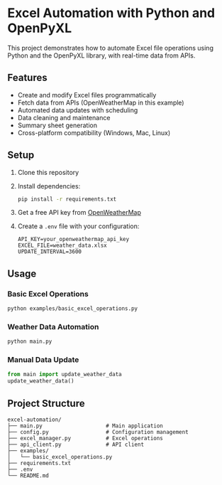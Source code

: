 # Excel Automation with Python and OpenPyXL

This project demonstrates how to automate Excel file operations using Python and the OpenPyXL library, with real-time data from APIs.

## Features

- Create and modify Excel files programmatically
- Fetch data from APIs (OpenWeatherMap in this example)
- Automated data updates with scheduling
- Data cleaning and maintenance
- Summary sheet generation
- Cross-platform compatibility (Windows, Mac, Linux)

## Setup

1. Clone this repository
2. Install dependencies:
   ```bash
   pip install -r requirements.txt
   ```

3. Get a free API key from [OpenWeatherMap](https://openweathermap.org/api)

4. Create a `.env` file with your configuration:
   ```
   API_KEY=your_openweathermap_api_key
   EXCEL_FILE=weather_data.xlsx
   UPDATE_INTERVAL=3600
   ```

## Usage

### Basic Excel Operations
```bash
python examples/basic_excel_operations.py
```

### Weather Data Automation
```bash
python main.py
```

### Manual Data Update
```python
from main import update_weather_data
update_weather_data()
```

## Project Structure

```
excel-automation/
├── main.py                    # Main application
├── config.py                  # Configuration management
├── excel_manager.py           # Excel operations
├── api_client.py              # API client
├── examples/
│   └── basic_excel_operations.py
├── requirements.txt
├── .env
└── README.md

